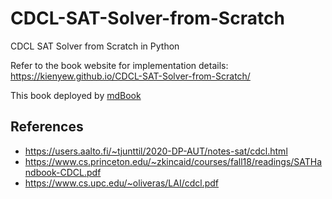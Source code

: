# CDCL-SAT-Solver-from-Scratch
CDCL SAT Solver from Scratch in Python

Refer to the book website for implementation details: https://kienyew.github.io/CDCL-SAT-Solver-from-Scratch/

This book deployed by [mdBook](https://github.com/rust-lang/mdBook)


## References
- https://users.aalto.fi/~tjunttil/2020-DP-AUT/notes-sat/cdcl.html
- https://www.cs.princeton.edu/~zkincaid/courses/fall18/readings/SATHandbook-CDCL.pdf
- https://www.cs.upc.edu/~oliveras/LAI/cdcl.pdf
